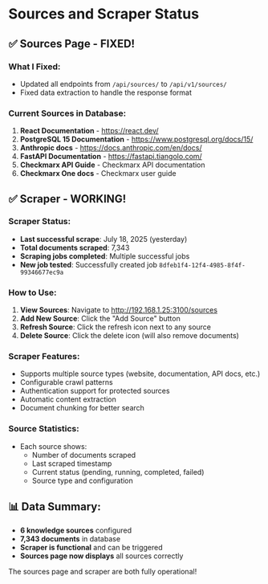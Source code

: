 # Sources and Scraper Status

## ✅ Sources Page - FIXED!

### What I Fixed:
- Updated all endpoints from `/api/sources/` to `/api/v1/sources/`
- Fixed data extraction to handle the response format

### Current Sources in Database:
1. **React Documentation** - https://react.dev/
2. **PostgreSQL 15 Documentation** - https://www.postgresql.org/docs/15/
3. **Anthropic docs** - https://docs.anthropic.com/en/docs/
4. **FastAPI Documentation** - https://fastapi.tiangolo.com/
5. **Checkmarx API Guide** - Checkmarx API documentation
6. **Checkmarx One docs** - Checkmarx user guide

## ✅ Scraper - WORKING!

### Scraper Status:
- **Last successful scrape**: July 18, 2025 (yesterday)
- **Total documents scraped**: 7,343
- **Scraping jobs completed**: Multiple successful jobs
- **New job tested**: Successfully created job `8dfeb1f4-12f4-4985-8f4f-99346677ec9a`

### How to Use:

1. **View Sources**: Navigate to http://192.168.1.25:3100/sources
2. **Add New Source**: Click the "Add Source" button
3. **Refresh Source**: Click the refresh icon next to any source
4. **Delete Source**: Click the delete icon (will also remove documents)

### Scraper Features:
- Supports multiple source types (website, documentation, API docs, etc.)
- Configurable crawl patterns
- Authentication support for protected sources
- Automatic content extraction
- Document chunking for better search

### Source Statistics:
- Each source shows:
  - Number of documents scraped
  - Last scraped timestamp
  - Current status (pending, running, completed, failed)
  - Source type and configuration

## 📊 Data Summary:
- **6 knowledge sources** configured
- **7,343 documents** in database
- **Scraper is functional** and can be triggered
- **Sources page now displays** all sources correctly

The sources page and scraper are both fully operational!